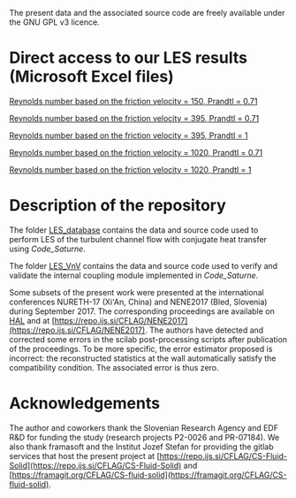 The present data and the associated source code are freely available under the GNU GPL v3 licence.

# Direct access to our LES results (Microsoft Excel files)

[Reynolds number based on the friction velocity = 150, Prandtl = 0.71](/../raw/master/LES_database/wale_150_pr071/wale_150_pr071.xlsm)

[Reynolds number based on the friction velocity = 395, Prandtl = 0.71](/../raw/master/LES_database/wale_395_pr071/wale_395_pr071.xlsm)

[Reynolds number based on the friction velocity = 395, Prandtl = 1](/../raw/master/LES_database/wale_395_pr1/wale_395_pr1.xlsm)

[Reynolds number based on the friction velocity = 1020, Prandtl = 0.71](/../raw/master/LES_database/wale_1020_pr071/wale_1020_pr071.xlsm)

[Reynolds number based on the friction velocity = 1020, Prandtl = 1](/../raw/master/LES_database/wale_1020_pr1/wale_1020_pr1.xlsm)

# Description of the repository

The folder [LES_database](/LES_database/) contains the data and source code used to perform LES of the turbulent channel flow with conjugate heat transfer using *Code_Saturne*.

The folder [LES_VnV](/LES_VnV/) contains the data and source code used to verify and validate the internal coupling module implemented in *Code_Saturne*.

Some subsets of the present work were presented at the international conferences NURETH-17 (Xi'An, China) and NENE2017 (Bled, Slovenia) during September 2017.
The corresponding proceedings are available on [HAL](https://hal.archives-ouvertes.fr/hal-01631515) and at [https://repo.ijs.si/CFLAG/NENE2017](https://repo.ijs.si/CFLAG/NENE2017).
The authors have detected and corrected some errors in the scilab post-processing scripts after publication of the proceedings.
To be more specific, the error estimator proposed is incorrect: the reconstructed statistics at the wall automatically satisfy the compatibility condition.
The associated error is thus zero.

# Acknowledgements

The author and coworkers thank the Slovenian Research Agency and EDF R&D for funding the study (research projects P2-0026 and PR-07184).
We also thank framasoft and the Institut Jozef Stefan for providing the gitlab services that host the present project at [https://repo.ijs.si/CFLAG/CS-Fluid-Solid](https://repo.ijs.si/CFLAG/CS-Fluid-Solid) and [https://framagit.org/CFLAG/CS-fluid-solid](https://framagit.org/CFLAG/CS-fluid-solid).
